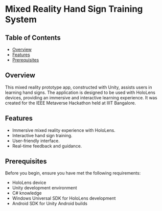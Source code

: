 # Mixed Reality Hand Sign Training System


## Table of Contents

- [Overview](#overview)
- [Features](#features)
- [Prerequisites](#prerequisites)
  
## Overview

This mixed reality prototype app, constructed with Unity, assists users in learning hand signs. The application is designed to be used with HoloLens devices, providing an immersive and interactive learning experience. It was created for the IEEE Metaverse Hackathon held at IIIT Bangalore.

## Features

- Immersive mixed reality experience with HoloLens.
- Interactive hand sign training.
- User-friendly interface.
- Real-time feedback and guidance.

## Prerequisites

Before you begin, ensure you have met the following requirements:

- HoloLens device
- Unity development environment
- C# knowledge
- Windows Universal SDK for HoloLens development
- Android SDK for Unity Android builds
